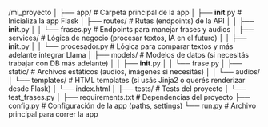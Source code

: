 /mi_proyecto
│
├── app/                    # Carpeta principal de la app
│   ├── __init__.py         # Inicializa la app Flask
│   ├── routes/             # Rutas (endpoints) de la API
│   │   ├── __init__.py
│   │   └── frases.py       # Endpoints para manejar frases y audios
│   ├── services/           # Lógica de negocio (procesar textos, IA en el futuro)
│   │   ├── __init__.py
│   │   └── procesador.py   # Lógica para comparar textos y más adelante integrar Llama
│   ├── models/             # Modelos de datos (si necesitás trabajar con DB más adelante)
│   │   ├── __init__.py
│   │   └── frase.py
│   ├── static/             # Archivos estáticos (audios, imágenes si necesitás)
│   │   └── audios/
│   └── templates/          # HTML templates (si usás Jinja2 o querés renderizar desde Flask)
│       └── index.html
│
├── tests/                  # Tests del proyecto
│   └── test_frases.py
│
├── requirements.txt        # Dependencias del proyecto
├── config.py               # Configuración de la app (paths, settings)
└── run.py                  # Archivo principal para correr la app
